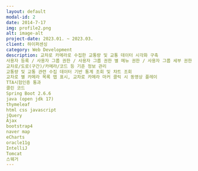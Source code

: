 ```yaml
---
layout: default
modal-id: 2
date: 2014-7-17
img: profile2.png
alt: image-alt
project-date: 2023.01. ~ 2023.03.
client: 하이퍼센싱
category: Web Development
description: 교차로 카메라로 수집한 교통량 및 교통 데이터 시각화 구축
사용자 등록 / 사용자 그룹 권한 / 사용자 그룹 권한 별 메뉴 권한 / 사용자 그룹 세부 권한 별 화면 CRUD 제어
교차로/도로(구간)/카메라/코드 등 기준 정보 관리
교통량 및 교통 관련 수집 데이터 기반 통계 조회 및 챠트 조회
교차로 별 카메라 목록 맵 표시, 교차로 카메라 마커 클릭 시 동영상 플레이
TTA시험인증 통과
클린 코드
Spring Boot 2.6.6
java (open jdk 17)
thymeleaf
html css javascript
jQuery
Ajax
bootstrap4
naver map
eCharts
oracle11g
IntelliJ
Tomcat
스웨거
---
```

